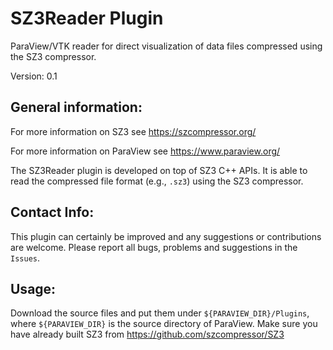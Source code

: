 # SZ3Reader Plugin
ParaView/VTK reader for direct visualization of data files compressed using the SZ3 compressor.

Version: 0.1


General information:
--------------------
For more information on SZ3 see https://szcompressor.org/

For more information on ParaView see https://www.paraview.org/

The SZ3Reader plugin is developed on top of SZ3 C++ APIs. It is able to read the compressed file format (e.g., `.sz3`) using the SZ3 compressor.


Contact Info:
-------------
This plugin can certainly be improved and any suggestions or contributions are welcome.
Please report all bugs, problems and suggestions in the `Issues`.


Usage:
------
Download the source files and put them under `${PARAVIEW_DIR}/Plugins`, where `${PARAVIEW_DIR}` is the source directory of ParaView.
Make sure you have already built SZ3 from https://github.com/szcompressor/SZ3
